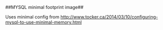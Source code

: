 ##MYSQL minimal footprint image##

Uses minimal config from http://www.tocker.ca/2014/03/10/configuring-mysql-to-use-minimal-memory.html
